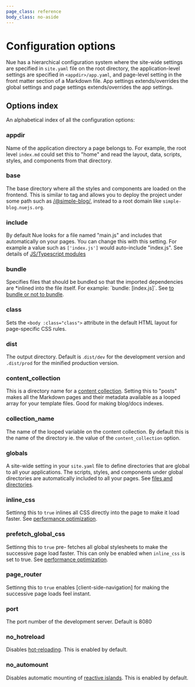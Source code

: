 ```yaml
---
page_class: reference
body_class: no-aside
---
```


# Configuration options
Nue has a hierarchical configuration system where the site-wide settings are specified in `site.yaml` file on the root directory, the application-level settings are specified in `<appdir>/app.yaml`, and page-level setting in the front matter section of a Markdown file. App settings extends/overrides the global settings and page settings extends/overrides the app settings.


## Options index
An alphabetical index of all the configuration options:

### appdir
Name of the application directory a page belongs to. For example, the root level `index.md` could set this to "home" and read the layout, data, scripts, styles, and components from that directory.

### base
The base directory where all the styles and components are loaded on the frontend. This is similar to [<base>](//developer.mozilla.org/en-US/docs/Web/HTML/Element/base) tag and allows you to deploy the project under some path such as [/@simple-blog/](/@simple-blog/), instead to a root domain like `simple-blog.nuejs.org`.

### include
By default Nue looks for a file named "main.js" and includes that automatically on your pages. You can change this with this setting. For example a value such as `['index.js']` would auto-include "index.js". See details of [JS/Typescript modules](../concepts/js-modules.html)

### bundle
Specifies files that should be bundled so that the imported dependencies are *inlined into the file itself. For example: ´bundle: [index.js]`. See [to bundle or not to bundle](../concepts/js-modules.html#unbundled).


### class
Sets the `<body :class="class">` attribute in the default HTML layout for  page-specific CSS rules.

### dist
The output directory. Default is .`dist/dev` for the development version and `.dist/prod` for the minified production version.

### content_collection
This is a directory name for a [content collection](content-collection). Setting this to "posts" makes all the Markdown pages and their metadata available as a looped array for your template files. Good for making blog/docs indexes.

### collection_name
The name of the looped variable on the content collection. By default this is the name of the directory ie. the value of the `content_collection` option.

### globals
A site-wide setting in your `site.yaml` file to define directories that are global to all your applications. The scripts, styles, and components under global directories are automatically included to all your pages. See [files and directories](files-and-directories).

### inline_css
Settinng this to `true` inlines all CSS directly into the page to make it load faster. See [performance optimization](performance-optimization).

### prefetch_global_css
Settinng this to `true` pre- fetches all global stylesheets to make the successive page load faster. This can only be enabled when `inline_css` is set to true. See [performance optimization](performance-optimization).

### page_router
Settinng this to `true` enables [client-side-navigation] for making the successive page loads feel instant.

### port
The port number of the development server. Default is 8080

### no_hotreload
Disables [hot-reloading](hot-reloading). This is enabled by default.

### no_automount
Disables automatic mounting of [reactive islands](reactive-islands). This is enabled by default.








